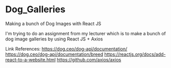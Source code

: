 # Dog_Galleries
Making a bunch of Dog Images with React JS

I'm trying to do an assignment from my lecturer which is to make a bunch of dog image galleries by using React JS + Axios

Link References:
https://dog.ceo/dog-api/documentation/
https://dog.ceo/dog-api/documentation/breed
https://reactjs.org/docs/add-react-to-a-website.html
https://github.com/axios/axios
